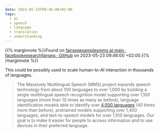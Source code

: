 ```yaml
---
date: 2023-05-23T09:46:00+02:00
tags:
  - ai
  - speech
  - language
  - translation
  - understanding
---
```

{{% marginnote %}}Found on [fairseqexamplesmms at main · facebookresearchfairseq · GitHub](https://web.archive.org/web/20230523094600/https://github.com/facebookresearch/fairseq/tree/main/examples/mms) on 2023-05-23 09:46:00 +02:00.{{% /marginnote %}}

This could be possibly used to scale human-to-AI interaction in thousands of languages.

> The Massively Multilingual Speech (MMS) project expands speech technology from about 100 languages to over 1,000 by building a single multilingual speech recognition model supporting over 1,100 languages (more than 10 times as many as before), language identification models able to identify over [4,000 languages](https://dl.fbaipublicfiles.com/mms/misc/language_coverage_mms.html) (40 times more than before), pretrained models supporting over 1,400 languages, and text-to-speech models for over 1,100 languages. Our goal is to make it easier for people to access information and to use devices in their preferred language.